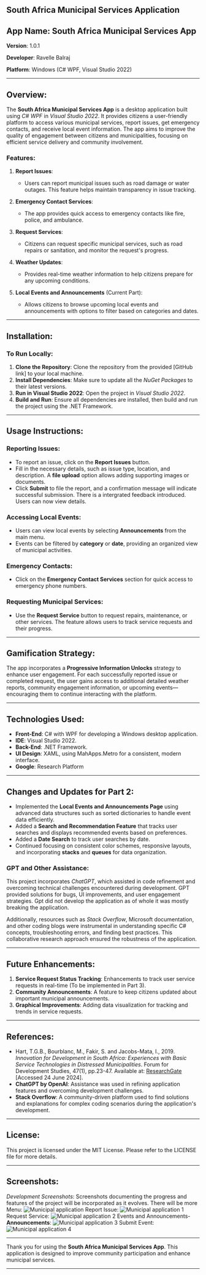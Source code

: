 ## South Africa Municipal Services Application

## App Name: South Africa Municipal Services App

**Version**: 1.0.1

**Developer**: Ravelle Balraj

**Platform**: Windows (C# WPF, Visual Studio 2022)

---

## Overview:
The **South Africa Municipal Services App** is a desktop application built using *C# WPF* in *Visual Studio 2022*. It provides citizens a user-friendly platform to access various municipal services, report issues, get emergency contacts, and receive local event information. The app aims to improve the quality of engagement between citizens and municipalities, focusing on efficient service delivery and community involvement.

### Features:
1. **Report Issues**:
   - Users can report municipal issues such as road damage or water outages. This feature helps maintain transparency in issue tracking.

2. **Emergency Contact Services**:
   - The app provides quick access to emergency contacts like fire, police, and ambulance.

3. **Request Services**:
   - Citizens can request specific municipal services, such as road repairs or sanitation, and monitor the request's progress.

4. **Weather Updates**:
   - Provides real-time weather information to help citizens prepare for any upcoming conditions.

5. **Local Events and Announcements** (Current Part):
   - Allows citizens to browse upcoming local events and announcements with options to filter based on categories and dates. 

---

## Installation:

### To Run Locally:
1. **Clone the Repository**: Clone the repository from the provided [GitHub link] to your local machine.
2. **Install Dependencies**: Make sure to update all the *NuGet Packages* to their latest versions.
3. **Run in Visual Studio 2022**: Open the project in *Visual Studio 2022*.
4. **Build and Run**: Ensure all dependencies are installed, then build and run the project using the .NET Framework.

---

## Usage Instructions:
### Reporting Issues:
- To report an issue, click on the **Report Issues** button.
- Fill in the necessary details, such as issue type, location, and description. A **file upload** option allows adding supporting images or documents.
- Click **Submit** to file the report, and a confirmation message will indicate successful submission. There is a intergrated feedback introduced. Users can now view details. 

### Accessing Local Events:
- Users can view local events by selecting **Announcements** from the main menu.
- Events can be filtered by **category** or **date**, providing an organized view of municipal activities.

### Emergency Contacts:
- Click on the **Emergency Contact Services** section for quick access to emergency phone numbers.

### Requesting Municipal Services:
- Use the **Request Service** button to request repairs, maintenance, or other services. The feature allows users to track service requests and their progress.

---

## Gamification Strategy:
The app incorporates a **Progressive Information Unlocks** strategy to enhance user engagement. For each successfully reported issue or completed request, the user gains access to additional detailed weather reports, community engagement information, or upcoming events—encouraging them to continue interacting with the platform.

---

## Technologies Used:
- **Front-End**: C# with WPF for developing a Windows desktop application.
- **IDE**: Visual Studio 2022.
- **Back-End**: .NET Framework.
- **UI Design**: XAML, using MahApps.Metro for a consistent, modern interface.
- **Google**: Research Platform
---

## Changes and Updates for Part 2:
- Implemented the **Local Events and Announcements Page** using advanced data structures such as sorted dictionaries to handle event data efficiently.
- Added a **Search and Recommendation Feature** that tracks user searches and displays recommended events based on preferences.
- Added a **Date Search** to track user searches by date.
- Continued focusing on consistent color schemes, responsive layouts, and incorporating **stacks** and **queues** for data organization.

### GPT and Other Assistance:
This project incorporates *ChatGPT*, which assisted in code refinement and overcoming technical challenges encountered during development. GPT provided solutions for bugs, UI improvements, and user engagement strategies. Gpt did not develop the application as of whole it was mostly breaking the application. 

Additionally, resources such as *Stack Overflow*, Microsoft documentation, and other coding blogs were instrumental in understanding specific C# concepts, troubleshooting errors, and finding best practices. This collaborative research approach ensured the robustness of the application.

---

## Future Enhancements:
1. **Service Request Status Tracking**: Enhancements to track user service requests in real-time (To be implemented in Part 3).
2. **Community Announcements**: A feature to keep citizens updated about important municipal announcements.
3. **Graphical Improvements**: Adding data visualization for tracking and trends in service requests.

---

## References:
- Hart, T.G.B., Bourblanc, M., Fakir, S. and Jacobs-Mata, I., 2019. *Innovation for Development in South Africa: Experiences with Basic Service Technologies in Distressed Municipalities*. Forum for Development Studies, 47(1), pp.23-47. Available at: [ResearchGate](https://www.researchgate.net/publication/335276438_Innovation_for_Development_in_South_Africa_Experiences_with_Basic_Service_Technologies_in_Distressed_Municipalities) [Accessed 24 June 2024].
- **ChatGPT by OpenAI**: Assistance was used in refining application features and overcoming development challenges.
- **Stack Overflow**: A community-driven platform used to find solutions and explanations for complex coding scenarios during the application's development.

---

## License:
This project is licensed under the MIT License. Please refer to the LICENSE file for more details.

---

## Screenshots:
*Development Screenshots*: Screenshots documenting the progress and features of the project will be incorporated as it evolves. There will be more 
Menu:
![Municipal application](https://github.com/user-attachments/assets/37cd3a32-a42d-4f0f-bc13-b755846feae6)
Report Issue:
![Municipal application 1](https://github.com/user-attachments/assets/09ab1a21-eb67-44f2-8c65-d0ba5f94eb82)
Request Service:
![Municipal application 2](https://github.com/user-attachments/assets/0ded7d28-4af3-49a9-81d7-e30bde5951ef)
Events and Announcements- **Announcements**:
![Municipal application 3](https://github.com/user-attachments/assets/a8ed616a-4709-420c-81f6-91a2a00ca659)
Submit Event:
![Municipal application 4](https://github.com/user-attachments/assets/d52df8b3-95c2-4750-a51e-8c4b0b0bd2eb)



---

Thank you for using the **South Africa Municipal Services App**. 
This application is designed to improve community participation and enhance municipal services. 

---
